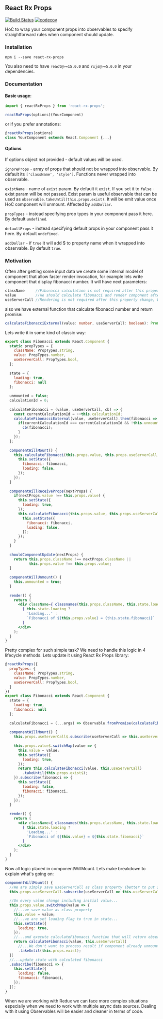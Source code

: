 ## React Rx Props

[![Build Status](https://travis-ci.org/DontRelaX/react-rx-props.svg?branch=master)](https://travis-ci.org/DontRelaX/react-rx-props)
[![codecov](https://codecov.io/gh/DontRelaX/react-rx-props/branch/master/graph/badge.svg)](https://codecov.io/gh/DontRelaX/react-rx-props)

HoC to wrap your component props into observables to specify straightforward rules when 
component should update.

### Installation
`npm i --save react-rx-props`

You also need to have `react@>=15.0.0` and `rxjs@>=5.0.0` in your dependencies.

### Documentation

#### Basic usage: 

```jsx harmony
import { reactRxProps } from 'react-rx-props';

reactRxProps(options)(YourComponent)
```

or if you prefer annotations:
```jsx harmony
@reactRxProps(options)
class YourComponent extends React.Component {...}
```

#### Options
If options object not provided - default values will be used.

`ignoreProps` - array of props that should not be wrapped into observable.
By default its `['className', 'style']`. Functions never wrapped into observable.

`existName` - name of `exist` param. By default it `exist`. If you set it to 
`false` - exist param will be not passed. Exist param is useful observable
that can be used as `observable.takeUntil(this.props.exist)`. It will be 
emit value once HoC component will unmount. Affected by `addDollar`.

`propTypes` - instead specifying prop types in your component pass it here. By default `undefined`.

`defaultProps` - instead specifying default props in your component pass it here. By default `undefined`.

`addDollar` - if `true` it will add $ to property name when it wrapped into observable. By default `true`.

### Motivation
Often after getting some input data we create some internal model of component 
that allow faster render invocation, for example lets write component that display 
fibonacci number. It will have next parameters:

```js
className     //Fibonacci calculation is not required after this property change, but we should render.
value         //We should calculate fibonacci and render component after this property change
useServerCall //Rendering is not required after this property change, but it will be used in next calculation
```

also we have external function that calculate fibonacci number and return promise:
```typescript
calculateFibonacciExternal(value: number, useServerCall: boolean): Promise<number>;
```

Lets write it in some kind of classic way:
```jsx harmony
export class Fibonacci extends React.Component {
  static propTypes = {
    className: PropTypes.string,
    value: PropTypes.number,
    useServerCall: PropTypes.bool, 
  };
  
  state = {
    loading: true,
    fibonacci: null
  };
  
  unmounted = false;
  calculationId = 0;
  
  calculateFibonacci = (value, useServerCall, cb) => {
    const currentCalculationId = ++this.calculationId;
    calculateFibonacciExternal(value, useServerCall).then(fibonacci => {
      if(currentCalculationId === currentCalculationId && !this.unmounted) {
        cb(fibonacci);
      }
    });
  };
  
  componentWillMount() {
    this.calculateFibonacci(this.props.value, this.props.useServerCall, (fibonacci) => {
      this.setState({
        fibonacci: fibonacci,
        loading: false,
      });
    });
  }
  
  componentWillReceiveProps(nextProps) {
    if(nextProps.value !== this.props.value) {
      this.setState({
        loading: true,
      });
      this.calculateFibonacci(this.props.value, this.props.useServerCall, (fibonacci) => {
        this.setState({
          fibonacci: fibonacci,
          loading: false,
        });
      });
    }
  }
  
  shouldComponentUpdate(nextProps) {
    return this.props.className !== nextProps.className || 
           this.props.value !== this.props.value;
  }
  
  componentWillUnmount() {
    this.unmounted = true;
  }
  
  render() {
    return (
      <div className={ classnames(this.props.className, this.state.loading && 'loading') }>
        { this.state.loading ?
          'Loading...' :
          `Fibonacci of ${this.props.value} = {this.state.fibonacci}`
        }
      </div>
    );
  }
}
```

Pretty complex for such simple task? We need to handle this logic in 4 lifecycle 
methods. Lets update it using React Rx Props library:

```jsx harmony
@reactRxProps({
  propTypes: {
    className: PropTypes.string,
    value: PropTypes.number,
    useServerCall: PropTypes.bool, 
  }
})
export class Fibonacci extends React.Component {
  state = {
    loading: true,
    fibonacci: null
  };
  
  calculateFibonacci = (...args) => Observable.fromPromise(calculateFibonacciExternal(...args));
  
  componentWillMount() {
    this.props.useServerCall$.subscribe(useServerCall => this.useServerCall = useServerCall);
    
    this.props.value$.switchMap(value => {
      this.value = value;
      this.setState({
        loading: true,
      }); 
      return this.calculateFibonacci(value, this.useServerCall)
        .takeUntil(this.props.exist$);
    }).subscribe(fibonacci => {
      this.setState({
        loading: false,
        fibonacci: fibonacci,
      });
    });
  }
  
  render() {
    return (
      <div className={ classnames(this.props.className, this.state.loading && 'loading') }>
        { this.state.loading ?
          'Loading...' :
          `Fibonacci of ${this.value} = ${this.state.fibonacci}`
        }
      </div>
    );
  }
}
```

Now all logic placed in componentWillMount. Lets make breakdown to explain what's going on:
```jsx harmony
componentWillMount() {
  //We are simply save useServerCall as class property (better to put such properties under some object), no setState call, no render.
  this.props.useServerCall.subscribe(useServerCall => this.useServerCall = useServerCall);
  
  //On every value change including initial value...
  this.props.value.switchMap(value => {
    //...we save value as class property
    this.value = value;
    //...we are set loading flag to true in state...
    this.setState({
      loading: true,
    }); 
    //...and execute calculateFibonacci function that will return observable for result...
    return calculateFibonacci(value, this.useServerCall)
      //...We don't want to process result if component already unmounted...
      .takeUntil(this.props.exist);
  })
  //...update state with calculated fibonacci
  .subscribe(fibonacci => {
    this.setState({
      loading: false,
      fibonacci: fibonacci,
    });
  });
}
```

When we are working with Redux we can face more complex situations especially when we need to 
work with multiple async data sources. Dealing with it using Observables will be easier and 
cleaner in terms of code.
